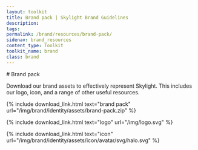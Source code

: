 ```yaml
---
layout: toolkit
title: Brand pack | Skylight Brand Guidelines
description:
tags:
permalink: /brand/resources/brand-pack/
sidenav: brand_resources
content_type: Toolkit
toolkit_name: brand
class: brand
---
```


<div class="row brand__content-section">
<div class="col-md-8" markdown="1">
# Brand pack

Download our brand assets to effectively represent Skylight. This includes our logo, icon, and a range of other useful resources.

{% include download_link.html
  text="brand pack"
  url="/img/brand/identity/assets/brand-pack.zip"
%}

{% include download_link.html
  text="logo"
  url="/img/logo.svg"
%}

{% include download_link.html
  text="icon"
  url="/img/brand/identity/assets/icon/avatar/svg/halo.svg"
%}
</div>
</div>
